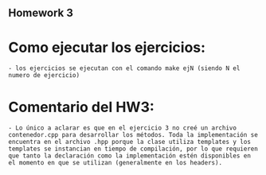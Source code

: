 ## Homework 3 ##

# Como ejecutar los ejercicios: #
    - los ejercicios se ejecutan con el comando make ejN (siendo N el numero de ejercicio)

# Comentario del HW3: #
    - Lo único a aclarar es que en el ejercicio 3 no creé un archivo contenedor.cpp para desarrollar los métodos. Toda la implementación se encuentra en el archivo .hpp porque la clase utiliza templates y los templates se instancian en tiempo de compilación, por lo que requieren que tanto la declaración como la implementación estén disponibles en el momento en que se utilizan (generalmente en los headers).